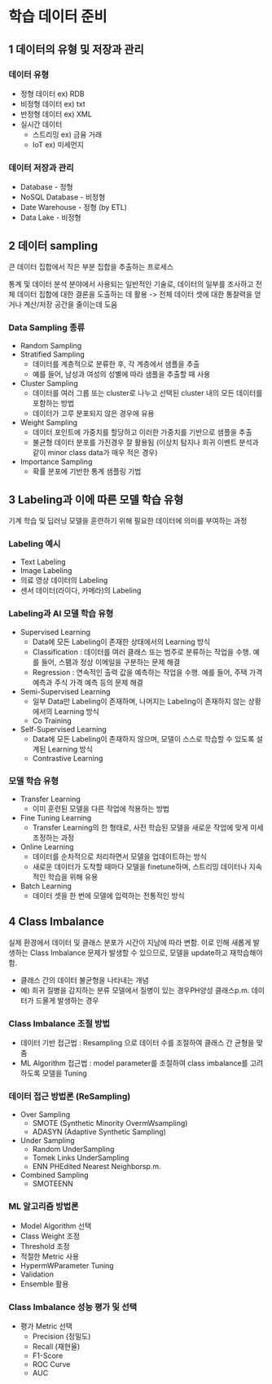 # 학습 데이터 준비

## 1 데이터의 유형 및 저장과 관리

### 데이터 유형

- 정형 데이터 ex) RDB
- 비정형 데이터 ex) txt
- 반정형 데이터 ex) XML
- 실시간 데이터
  - 스트리밍 ex) 금융 거래
  - IoT ex) 미세먼지

### 데이터 저장과 관리

- Database - 정형
- NoSQL Database - 비정형
- Date Warehouse - 정형 (by ETL)
- Data Lake - 비정형

## 2 데이터 sampling

큰 데이터 집합에서 작은 부분 집합을 추출하는 프로세스

통계 및 데이터 분석 분야에서 사용되는 일반적인 기술로, 데이터의 일부를 조사하고 전체 데이터 집합에 대한 결론을 도출하는 데
활용 -> 전체 데이터 셋에 대한 통찰력을 얻거나 계산/저장 공간을 줄이는데 도움

### Data Sampling 종류

- Random Sampling
- Stratified Sampling
  - 데이터를 계층적으로 분류한 후, 각 계층에서 샘플을 추출
  - 예를 들어, 남성과 여성의 성별에 따라 샘플을 추출할 때 사용
- Cluster Sampling
  - 데이터를 여러 그룹 또는 cluster로 나누고 선택된 cluster 내의 모든 데이터를 포함하는 방법
  - 데이터가 고루 분포되지 않은 경우에 유용
- Weight Sampling
  - 데이터 포인트에 가중치를 할당하고 이러한 가중치를 기반으로 샘플을 추출
  - 불균형 데이터 분포를 가진경우 잘 활용됨 (이상치 탐지나 희귀 이벤트 분석과 같이 minor class data가 매우 적은 경우)
- Importance Sampling
  - 확률 분포에 기반한 통계 샘플링 기법

## 3 Labeling과 이에 따른 모델 학습 유형

기계 학습 및 딥러닝 모델을 훈련하기 위해 필요한 데이터에 의미를 부여하는 과정

### Labeling 예시

- Text Labeling
- Image Labeling
- 의료 영상 데이터의 Labeling
- 센서 데이터(라이다, 카메라)의 Labeling

### Labeling과 AI 모델 학습 유형

- Supervised Learning
  - Data에 모든 Labeling이 존재한 상태에서의 Learning 방식
  - Classification : 데이터를 여러 클래스 또는 범주로 분류하는 작업을 수행. 예를 들어, 스팸과 정상 이메일을 구분하는 문제 해결
  - Regression : 연속적인 출력 값을 예측하는 작업을 수행. 예를 들어, 주택 가격 예측과 주식 가격 예측 등의 문제 해결
- Semi-Supervised Learning
  - 일부 Data만 Labeling이 존재하며, 나머지는 Labeling이 존재하지 않는 상황에서의 Learning 방식
  - Co Training
- Self-Supervised Learning
  - Data에 모든 Labeling이 존재하지 않으며, 모델이 스스로 학습할 수 있도록 설계된 Learning 방식
  - Contrastive Learning

### 모델 학습 유형

- Transfer Learning
  - 이미 훈련된 모델을 다른 작업에 적용하는 방법
- Fine Tuning Learning
  - Transfer Learning의 한 형태로, 사전 학습된 모델을 새로운 작업에 맞게 미세 조정하는 과정
- Online Learning
  - 데이터를 순차적으로 처리하면서 모델을 업데이트하는 방식
  - 새로운 데이터가 도착할 때마다 모델을 finetune하며, 스트리밍 데이터나 지속적인 학습을 위해 유용
- Batch Learning
  - 데이터 셋을 한 번에 모델에 입력하는 전통적인 방식

## 4 Class Imbalance

실제 환경에서 데이터 및 클래스 분포가 시간이 지남에 따라 변함. 이로 인해 새롭게 발생하는 Class
Imbalance 문제가 발생할 수 있으므로, 모델을 update하고 재학습해야함.

- 클래스 간의 데이터 불균형을 나타내는 개념
- 예) 희귀 질병을 감지하는 분류 모델에서 질병이 있는 경우PH양성 클래스p.m. 데이터가 드물게 발생하는 경우

### Class Imbalance 조절 방법

- 데이터 기반 접근법 : Resampling 으로 데이터 수를 조절하여 클래스 간 균형을 맞춤
- ML Algorithm 접근법 : model parameter를 조절하여 class imbalance를 고려하도록 모델을 Tuning

### 데이터 접근 방법론 (ReSampling)

- Over Sampling
  - SMOTE (Synthetic Minority OvermWsampling)
  - ADASYN (Adaptive Synthetic Sampling)
- Under Sampling
  - Random UnderSampling
  - Tomek Links UnderSampling
  - ENN PHEdited Nearest Neighborsp.m.
- Combined Sampling
  - SMOTEENN

### ML 알고리즘 방법론

- Model Algorithm 선택
- Class Weight 조정
- Threshold 조정
- 적절한 Metric 사용
- HypermWParameter Tuning
- Validation
- Ensemble 활용

### Class Imbalance 성능 평가 및 선택

- 평가 Metric 선택
  - Precision (정밀도)
  - Recall (재현율)
  - F1-Score
  - ROC Curve
  - AUC
